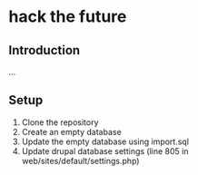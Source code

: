 # hack the future


<h2>Introduction</h2>

...

<h2>Setup</h2>
<ol>
<li>Clone the repository</li>
<li>Create an empty database</li>
<li>Update the empty database using import.sql</li>
<li>Update drupal database settings (line 805 in web/sites/default/settings.php)</li>
</ol>

<h2></h2>

